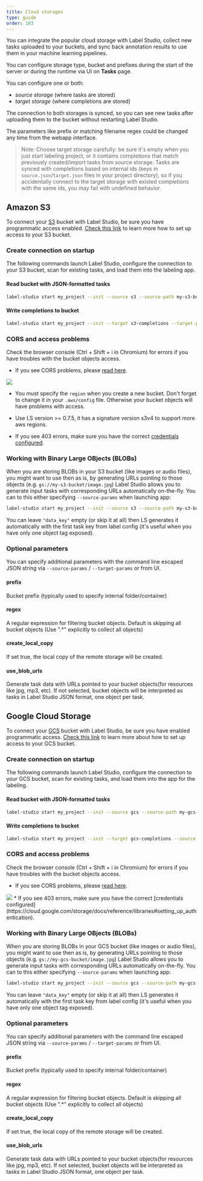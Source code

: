 ```yaml
---
title: Cloud storages
type: guide
order: 103
---
```


You can integrate the popular cloud storage with Label Studio, collect new tasks uploaded to your buckets, and sync back annotation results to use them in your machine learning pipelines.

You can configure storage type, bucket and prefixes during the start of the server or during the runtime via UI on **Tasks** page.

You can configure one or both:

- _source storage_ (where tasks are stored)
- _target storage_ (where completions are stored)

The connection to both storages is synced, so you can see new tasks after uploading them to the bucket without restarting Label Studio.

The parameters like prefix or matching filename regex could be changed any time from the webapp interface.

> Note: Choose target storage carefully: be sure it's empty when you just start labeling project, or it contains completions that match previously created/import tasks from source storage. Tasks are synced with completions based on internal ids (keys in `source.json`/`target.json` files in your project directory), so if you accidentally connect to the target storage with existed completions with the same ids, you may fail with undefined behavior.  

## Amazon S3

To connect your [S3](https://aws.amazon.com/s3) bucket with Label Studio, be sure you have programmatic access enabled. [Check this link](https://boto3.amazonaws.com/v1/documentation/api/latest/guide/quickstart.html#configuration) to learn more how to set up access to your S3 bucket.

### Create connection on startup

The following commands launch Label Studio, configure the connection to your S3 bucket, scan for existing tasks, and load them into the labeling app.

#### Read bucket with JSON-formatted tasks

```bash
label-studio start my_project --init --source s3 --source-path my-s3-bucket
```

#### Write completions to bucket

```bash
label-studio start my_project --init --target s3-completions --target-path my-s3-bucket
```

### CORS and access problems

Check the browser console (Ctrl + Shift + i in Chromium) for errors if you have troubles with the bucket objects access. 

* If you see CORS problems, please [read here](https://docs.aws.amazon.com/AmazonS3/latest/dev/cors.html).
 <img src='/images/cors-error-2.png' style="opacity: 0.9; max-width: 500px">

* You must specify the `region` when you create a new bucket. Don't forget to change it in your `.aws/config` file. Otherwise your bucket objects will have problems with access.  

* Use LS version >= 0.7.5, it has a signature version s3v4 to support more aws regions.

* If you see 403 errors, make sure you have the correct [credentials configured](https://docs.aws.amazon.com/cli/latest/userguide/cli-configure-files.html). 
 

### Working with Binary Large OBjects (BLOBs)

When you are storing BLOBs in your S3 bucket (like images or audio files), you might want to use then as is, by generating URLs pointing to those objects (e.g. `gs://my-s3-bucket/image.jpg`)
Label Studio allows you to generate input tasks with corresponding URLs automatically on-the-fly. You can to this either specifying `--source-params` when launching app:

```bash
label-studio start my_project --init --source s3 --source-path my-s3-bucket --source-params "{\"data_key\": \"my-object-tag-$value\", \"use_blob_urls\": true, \"regex\": ".*"}"
```

You can leave `"data_key"` empty (or skip it at all) then LS generates it automatically with the first task key from label config (it's useful when you have only one object tag exposed).


### Optional parameters

You can specify additional parameters with the command line escaped JSON string via `--source-params` / `--target-params` or from UI.

#### prefix

Bucket prefix (typically used to specify internal folder/container)

#### regex

A regular expression for filtering bucket objects. Default is skipping all bucket objects (Use ".*" explicitly to collect all objects)

#### create_local_copy

If set true, the local copy of the remote storage will be created.

#### use_blob_urls

Generate task data with URLs pointed to your bucket objects(for resources like jpg, mp3, etc). If not selected, bucket objects will be interpreted as tasks in Label Studio JSON format, one object per task.


## Google Cloud Storage

To connect your [GCS](https://cloud.google.com/storage) bucket with Label Studio, be sure you have enabled programmatic access. [Check this link](https://cloud.google.com/storage/docs/reference/libraries) to learn more about how to set up access to your GCS bucket.

### Create connection on startup

The following commands launch Label Studio, configure the connection to your GCS bucket, scan for existing tasks, and load them into the app for the labeling.

#### Read bucket with JSON-formatted tasks

```bash
label-studio start my_project --init --source gcs --source-path my-gcs-bucket
```

#### Write completions to bucket

```bash
label-studio start my_project --init --target gcs-completions --source-path my-gcs-bucket
```

### CORS and access problems

Check the browser console (Ctrl + Shift + i in Chromium) for errors if you have troubles with the bucket objects access. 

* If you see CORS problems, please [read here](https://cloud.google.com/storage/docs/configuring-cors).
 <img src='/images/cors-error-2.png' style="opacity: 0.9; max-width: 500px">
* If you see 403 errors, make sure you have the correct [credentials configured](https://cloud.google.com/storage/docs/reference/libraries#setting_up_authentication). 

### Working with Binary Large OBjects (BLOBs)

When you are storing BLOBs in your GCS bucket (like images or audio files), you might want to use then as is, by generating URLs pointing to those objects (e.g. `gs://my-gcs-bucket/image.jpg`)
Label Studio allows you to generate input tasks with corresponding URLs automatically on-the-fly. You can to this either specifying `--source-params` when launching app:

```bash
label-studio start my_project --init --source gcs --source-path my-gcs-bucket --source-params "{\"data_key\": \"my-object-tag-$value\", \"use_blob_urls\": true, \"regex\": ".*"}"
```

You can leave `"data_key"` empty (or skip it at all) then LS generates it automatically with the first task key from label config (it's useful when you have only one object tag exposed).


### Optional parameters

You can specify additional parameters with the command line escaped JSON string via `--source-params` / `--target-params` or from UI.

#### prefix

Bucket prefix (typically used to specify internal folder/container)

#### regex

A regular expression for filtering bucket objects. Default is skipping all bucket objects (Use ".*" explicitly to collect all objects)

#### create_local_copy

If set true, the local copy of the remote storage will be created.

#### use_blob_urls

Generate task data with URLs pointed to your bucket objects(for resources like jpg, mp3, etc). If not selected, bucket objects will be interpreted as tasks in Label Studio JSON format, one object per task.
